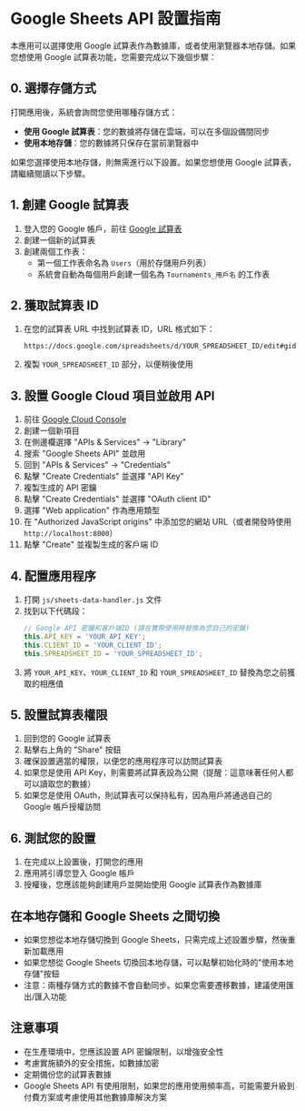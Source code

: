 # Google Sheets API 設置指南

本應用可以選擇使用 Google 試算表作為數據庫，或者使用瀏覽器本地存儲。如果您想使用 Google 試算表功能，您需要完成以下幾個步驟：

## 0. 選擇存儲方式

打開應用後，系統會詢問您使用哪種存儲方式：
- **使用 Google 試算表**：您的數據將存儲在雲端，可以在多個設備間同步
- **使用本地存儲**：您的數據將只保存在當前瀏覽器中

如果您選擇使用本地存儲，則無需進行以下設置。如果您想使用 Google 試算表，請繼續閱讀以下步驟。

## 1. 創建 Google 試算表

1. 登入您的 Google 帳戶，前往 [Google 試算表](https://sheets.google.com/)
2. 創建一個新的試算表
3. 創建兩個工作表：
   - 第一個工作表命名為 `Users`（用於存儲用戶列表）
   - 系統會自動為每個用戶創建一個名為 `Tournaments_用戶名` 的工作表

## 2. 獲取試算表 ID

1. 在您的試算表 URL 中找到試算表 ID，URL 格式如下：
   ```
   https://docs.google.com/spreadsheets/d/YOUR_SPREADSHEET_ID/edit#gid=0
   ```
2. 複製 `YOUR_SPREADSHEET_ID` 部分，以便稍後使用

## 3. 設置 Google Cloud 項目並啟用 API

1. 前往 [Google Cloud Console](https://console.cloud.google.com/)
2. 創建一個新項目
3. 在側邊欄選擇 "APIs & Services" -> "Library"
4. 搜索 "Google Sheets API" 並啟用
5. 回到 "APIs & Services" -> "Credentials"
6. 點擊 "Create Credentials" 並選擇 "API Key"
7. 複製生成的 API 密鑰
8. 點擊 "Create Credentials" 並選擇 "OAuth client ID"
9. 選擇 "Web application" 作為應用類型
10. 在 "Authorized JavaScript origins" 中添加您的網站 URL（或者開發時使用 `http://localhost:8000`）
11. 點擊 "Create" 並複製生成的客戶端 ID

## 4. 配置應用程序

1. 打開 `js/sheets-data-handler.js` 文件
2. 找到以下代碼段：
   ```javascript
   // Google API 密鑰和客戶端ID (請在實際使用時替換為您自己的密鑰)
   this.API_KEY = 'YOUR_API_KEY';
   this.CLIENT_ID = 'YOUR_CLIENT_ID';
   this.SPREADSHEET_ID = 'YOUR_SPREADSHEET_ID';
   ```
3. 將 `YOUR_API_KEY`、`YOUR_CLIENT_ID` 和 `YOUR_SPREADSHEET_ID` 替換為您之前獲取的相應值

## 5. 設置試算表權限

1. 回到您的 Google 試算表
2. 點擊右上角的 "Share" 按鈕
3. 確保設置適當的權限，以便您的應用程序可以訪問試算表
4. 如果您是使用 API Key，則需要將試算表設為公開（提醒：這意味著任何人都可以讀取您的數據）
5. 如果您是使用 OAuth，則試算表可以保持私有，因為用戶將通過自己的 Google 帳戶授權訪問

## 6. 測試您的設置

1. 在完成以上設置後，打開您的應用
2. 應用將引導您登入 Google 帳戶
3. 授權後，您應該能夠創建用戶並開始使用 Google 試算表作為數據庫

## 在本地存儲和 Google Sheets 之間切換

- 如果您想從本地存儲切換到 Google Sheets，只需完成上述設置步驟，然後重新加載應用
- 如果您想從 Google Sheets 切換回本地存儲，可以點擊初始化時的"使用本地存儲"按鈕
- 注意：兩種存儲方式的數據不會自動同步。如果您需要遷移數據，建議使用匯出/匯入功能

## 注意事項

- 在生產環境中，您應該設置 API 密鑰限制，以增強安全性
- 考慮實施額外的安全措施，如數據加密
- 定期備份您的試算表數據
- Google Sheets API 有使用限制，如果您的應用使用頻率高，可能需要升級到付費方案或考慮使用其他數據庫解決方案 